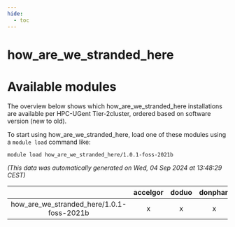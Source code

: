 ```yaml
---
hide:
  - toc
---
```


how_are_we_stranded_here
========================

# Available modules


The overview below shows which how_are_we_stranded_here installations are available per HPC-UGent Tier-2cluster, ordered based on software version (new to old).

To start using how_are_we_stranded_here, load one of these modules using a `module load` command like:

```shell
module load how_are_we_stranded_here/1.0.1-foss-2021b
```

*(This data was automatically generated on Wed, 04 Sep 2024 at 13:48:29 CEST)*  

| |accelgor|doduo|donphan|gallade|joltik|shinx|skitty|
| :---: | :---: | :---: | :---: | :---: | :---: | :---: | :---: |
|how_are_we_stranded_here/1.0.1-foss-2021b|x|x|x|-|x|-|x|
